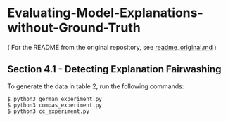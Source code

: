 # Evaluating-Model-Explanations-without-Ground-Truth
( For the README from the original repository, see [readme_original.md](./readme_original.md) )

## Section 4.1 - Detecting Explanation Fairwashing

To generate the data in table 2, run the following commands:

```
$ python3 german_experiment.py
$ python3 compas_experiment.py
$ python3 cc_experiment.py
```

